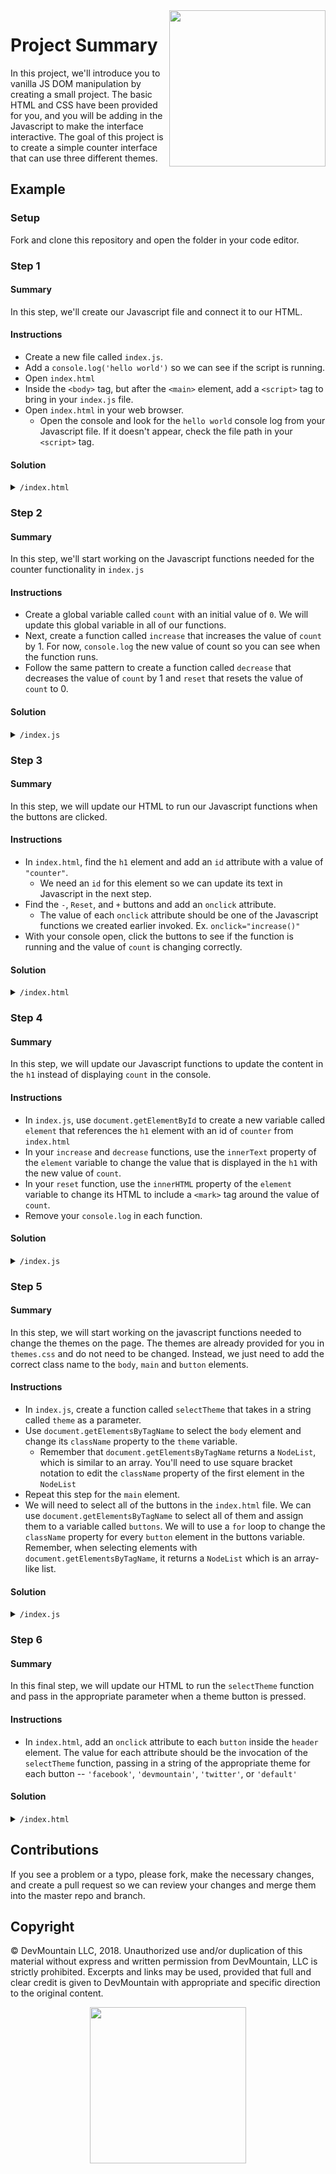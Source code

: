 <img src="https://s3.amazonaws.com/devmountain/readme-logo.png" width="250" align="right">

# Project Summary

In this project, we'll introduce you to vanilla JS DOM manipulation by creating a small project. The basic HTML and CSS have been provided for you, and you will be adding in the Javascript to make the interface interactive. The goal of this project is to create a simple counter interface that can use three different themes.

## Example

### Setup
Fork and clone this repository and open the folder in your code editor.

### Step 1

#### Summary

In this step, we'll create our Javascript file and connect it to our HTML.
#### Instructions

- Create a new file called `index.js`.
- Add a `console.log('hello world')` so we can see if the script is running.
- Open `index.html`
- Inside the `<body>` tag, but after the `<main>` element, add a `<script>` tag to bring in your `index.js` file.
- Open `index.html` in your web browser.
  - Open the console and look for the `hello world` console log from your Javascript file. If it doesn't appear, check the file path in your `<script>` tag.

#### Solution

<details>
<summary>
<code>/index.html</code>
</summary>

```html
<!DOCTYPE html>
<html lang="en">
  <head>
    <meta charset="UTF-8" />
    <meta name="viewport" content="width=device-width, initial-scale=1.0" />
    <title>Theme Changing Counter</title>
    <link rel="stylesheet" href="./index.css" />
    <link rel="stylesheet" href="./themes.css" />
  </head>
  <body>
    <header>
      <p>Choose a theme:</p>

      <button>Facebook</button> <button>DevMountain</button>
      <button>Twitter</button> <button>Default</button>
    </header>
    <main>
      <h1>0</h1>
      <h2>Clicks</h2>
      <section>
        <button>-</button> <button>Reset</button> <button>+</button>
      </section>
    </main>
    <script src="./index.js"></script>
  </body>
</html>
```

</details>

### Step 2

#### Summary

In this step, we'll start working on the Javascript functions needed for the counter functionality in `index.js`

#### Instructions

- Create a global variable called `count` with an initial value of `0`. We will update this global variable in all of our functions.
- Next, create a function called `increase` that increases the value of `count` by 1. For now, `console.log` the new value of count so you can see when the function runs.
- Follow the same pattern to create a function called `decrease` that decreases the value of `count` by 1 and `reset` that resets the value of `count` to 0.

#### Solution

<details>
<summary>
<code>/index.js</code>
</summary>

```js
let count = 0;

function increase() {
  count++;
  console.log(count);
}

function decrease() {
  count--;
  console.log(count);
}

function reset() {
  count = 0;
  console.log(count);
}
```

</details>

### Step 3

#### Summary

In this step, we will update our HTML to run our Javascript functions when the buttons are clicked.

#### Instructions

- In `index.html`, find the `h1` element and add an `id` attribute with a value of `"counter"`.
  - We need an `id` for this element so we can update its text in Javascript in the next step.
- Find the `-`, `Reset`, and `+` buttons and add an `onclick` attribute.
  - The value of each `onclick` attribute should be one of the Javascript functions we created earlier invoked. Ex. `onclick="increase()"`
- With your console open, click the buttons to see if the function is running and the value of `count` is changing correctly.

#### Solution

<details>
<summary>
<code>/index.html</code></summary>

```html
<!DOCTYPE html>
<html lang="en">
  <head>
    <meta charset="UTF-8" />
    <meta name="viewport" content="width=device-width, initial-scale=1.0" />
    <title>Theme Changing Counter</title>
    <link rel="stylesheet" href="./index.css" />
    <link rel="stylesheet" href="./themes.css" />
  </head>
  <body>
    <header>
      <p>Choose a theme:</p>

      <button>Facebook</button> <button>DevMountain</button>
      <button>Twitter</button> <button>Default</button>
    </header>
    <main>
      <h1 id="counter">0</h1>
      <h2>Clicks</h2>
      <section>
        <button onclick="decrease()">-</button>
        <button onclick="reset()">Reset</button>
        <button onclick="increase()">+</button>
      </section>
    </main>
    <script src="./index.js"></script>
  </body>
</html>
```

</details>

### Step 4

#### Summary

In this step, we will update our Javascript functions to update the content in the `h1` instead of displaying `count` in the console.

#### Instructions

- In `index.js`, use `document.getElementById` to create a new variable called `element` that references the `h1` element with an id of `counter` from `index.html`
- In your `increase` and `decrease` functions, use the `innerText` property of the `element` variable to change the value that is displayed in the `h1` with the new value of `count`.
- In your `reset` function, use the `innerHTML` property of the `element` variable to change its HTML to include a `<mark>` tag around the value of `count`.
- Remove your `console.log` in each function.

#### Solution

<details>
<summary>
<code>/index.js</code>
</summary>

```js
let count = 0;
const element = document.getElementById("counter");

function increase() {
  count++;
  element.innerText = count;
}

function decrease() {
  count--;
  element.innerText = count;
}

function reset() {
  count = 0;
  element.innerHTML = "<mark>" + count + "</mark>";
}
```

</details>

### Step 5

#### Summary

In this step, we will start working on the javascript functions needed to change the themes on the page. The themes are already provided for you in `themes.css` and do not need to be changed. Instead, we just need to add the correct class name to the `body`, `main` and `button` elements.

#### Instructions

- In `index.js`, create a function called `selectTheme` that takes in a string called `theme` as a parameter.
- Use `document.getElementsByTagName` to select the `body` element and change its `className` property to the `theme` variable.
  - Remember that `document.getElementsByTagName` returns a `NodeList`, which is similar to an array. You'll need to use square bracket notation to edit the `className` property of the first element in the `NodeList`
- Repeat this step for the `main` element.
- We will need to select all of the buttons in the `index.html` file. We can use `document.getElementsByTagName` to select all of them and assign them to a variable called `buttons`. We will to use a `for` loop to change the `className` property for every `button` element in the buttons variable. Remember, when selecting elements with `document.getElementsByTagName`, it returns a `NodeList` which is an array-like list.

#### Solution

<details><summary><code>/index.js</code></summary>

```js
function selectTheme(theme) {
  document.getElementsByTagName("body")[0].className = theme;
  document.getElementsByTagName("main")[0].className = theme;
  const buttons = document.getElementsByTagName("button");

  for (let i = 0; i < buttons.length; i++) {
    buttons[i].className = theme;
  }
}
```

</details>

### Step 6

#### Summary

In this final step, we will update our HTML to run the `selectTheme` function and pass in the appropriate parameter when a theme button is pressed.

#### Instructions

- In `index.html`, add an `onclick` attribute to each `button` inside the `header` element. The value for each attribute should be the invocation of the `selectTheme` function, passing in a string of the appropriate theme for each button -- `'facebook'`, `'devmountain'`, `'twitter'`, or `'default'`

#### Solution

<details><summary><code>/index.html</code></summary>

```html
<header>
  <p>Choose a theme:</p>

  <button onclick="selectTheme('facebook')">Facebook</button>
  <button onclick="selectTheme('devmountain')">DevMountain</button>
  <button onclick="selectTheme('twitter')">Twitter</button>
  <button onclick="selectTheme('default')">Default</button>
</header>
```

</details>

## Contributions

If you see a problem or a typo, please fork, make the necessary changes, and create a pull request so we can review your changes and merge them into the master repo and branch.

## Copyright

© DevMountain LLC, 2018. Unauthorized use and/or duplication of this material without express and written permission from DevMountain, LLC is strictly prohibited. Excerpts and links may be used, provided that full and clear credit is given to DevMountain with appropriate and specific direction to the original content.

<p align="center">
<img src="https://s3.amazonaws.com/devmountain/readme-logo.png" width="250">
</p>

